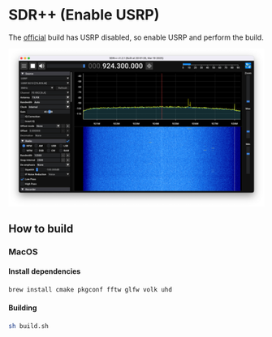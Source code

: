 # SDR++ (Enable USRP)

The [official](https://github.com/AlexandreRouma/SDRPlusPlus) build has USRP disabled, so enable USRP and perform the build.

<div align="center">
<img src="./assets/Screenshot.png" width="800">
</div>

## How to build

### MacOS

#### Install dependencies
```sh
brew install cmake pkgconf fftw glfw volk uhd
```

#### Building
```sh
sh build.sh
```